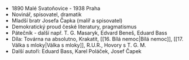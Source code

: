 - 1890 Malé Svatoňovice - 1938 Praha
- Novinář, spisovatel, dramatik
- Mladší bratr Josefa Čapka (malíř a spisovatel)
- Demokratický proud české literatury, pragmatismus
- Pátečník - další např. T. G. Masaryk, Edvard Beneš, Eduard Bass
- Díla: Továrna na absolutno, Krakatit, [[16. Bílá nemoc|Bílá nemoc]], [[17. Válka s mloky|Válka s mloky]], R.U.R., Hovory s T. G. M.
- Další autoři: Eduard Bass, Karel Poláček, Josef Čapek